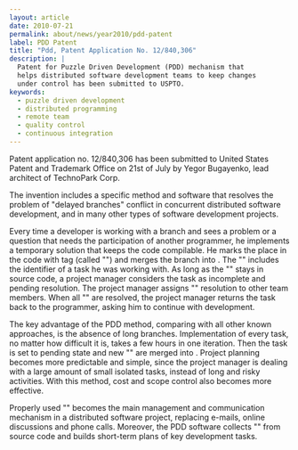 ```yaml
---
layout: article
date: 2010-07-21
permalink: about/news/year2010/pdd-patent
label: PDD Patent
title: "Pdd, Patent Application No. 12/840,306"
description: |
  Patent for Puzzle Driven Development (PDD) mechanism that
  helps distributed software development teams to keep changes
  under control has been submitted to USPTO.
keywords:
  - puzzle driven development
  - distributed programming
  - remote team
  - quality control
  - continuous integration
---
```


Patent application no. 12/840,306 has been submitted to United States Patent and Trademark Office on 
21st of July by Yegor Bugayenko, lead architect of TechnoPark Corp.

The invention includes a specific method and software that resolves the problem of "delayed 
branches" conflict in concurrent distributed software development, and in many other types of 
software development projects.

Every time a developer is working with a branch and sees a problem or a question that needs the 
participation of another programmer, he implements a temporary solution that keeps the code 
compilable. He marks the place in the code with tag (called "") and merges the branch into . The "" 
includes the identifier of a task he was working with. As long as the "" stays in source code, a 
project manager considers the task as incomplete and pending resolution. The project manager assigns 
"" resolution to other team members. When all "" are resolved, the project manager returns the task 
back to the programmer, asking him to continue with development.

The key advantage of the PDD method, comparing with all other known approaches, is the absence of 
long branches. Implementation of every task, no matter how difficult it is, takes a few hours in one 
iteration. Then the task is set to pending state and new "" are merged into . Project planning 
becomes more predictable and simple, since the project manager is dealing with a large amount of 
small isolated tasks, instead of long and risky activities. With this method, cost and scope control 
also becomes more effective.

Properly used "" becomes the main management and communication mechanism in a distributed software 
project, replacing e-mails, online discussions and phone calls. Moreover, the PDD software collects 
"" from source code and builds short-term plans of key development tasks.
